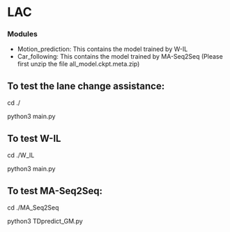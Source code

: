 # LAC

### Modules

- Motion_prediction: This contains the model trained by W-IL
- Car_following: This contains the model trained by MA-Seq2Seq (Please first unzip the file all_model.ckpt.meta.zip)

## To test the lane change assistance:
cd ./ 

python3 main.py

## To test W-IL
cd ./W_IL 

python3 main.py

## To test MA-Seq2Seq:
cd ./MA_Seq2Seq 

python3 TDpredict_GM.py


